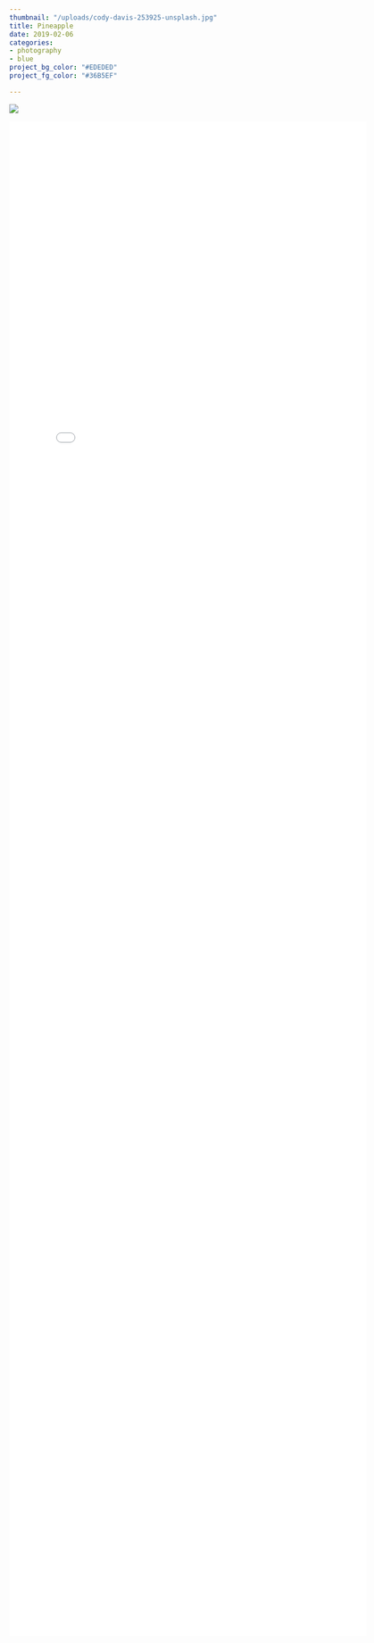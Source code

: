 ```yaml
---
thumbnail: "/uploads/cody-davis-253925-unsplash.jpg"
title: Pineapple
date: 2019-02-06
categories:
- photography
- blue
project_bg_color: "#EDEDED"
project_fg_color: "#36B5EF"

---
```

![](/uploads/cody-davis-253925-unsplash.jpg)

<iframe src="[https://docs.google.com/forms/d/e/1FAIpQLSfCaUGJvIpuHC8EDswmuo7B7SYjUn-glXJX4-25mootY6v-nQ/viewform?embedded=true](https://docs.google.com/forms/d/e/1FAIpQLSfCaUGJvIpuHC8EDswmuo7B7SYjUn-glXJX4-25mootY6v-nQ/viewform?embedded=true "https://docs.google.com/forms/d/e/1FAIpQLSfCaUGJvIpuHC8EDswmuo7B7SYjUn-glXJX4-25mootY6v-nQ/viewform?embedded=true")" width="640" height="2713" frameborder="0" marginheight="0" marginwidth="0">Loading…</iframe>